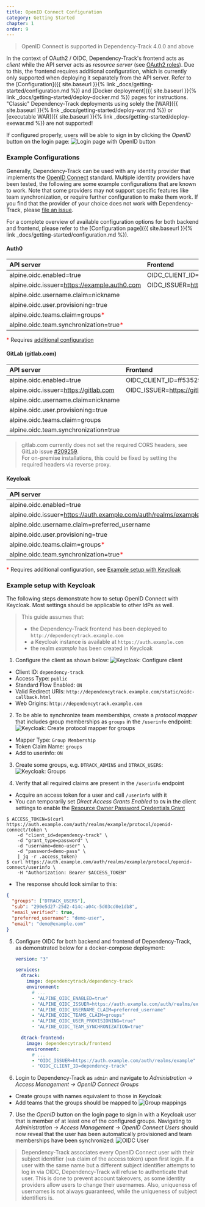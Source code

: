 ```yaml
---
title: OpenID Connect Configuration
category: Getting Started
chapter: 1
order: 9
---
```


> OpenID Connect is supported in Dependency-Track 4.0.0 and above

In the context of OAuth2 / OIDC, Dependency-Track's frontend acts as *client* while the API server acts as *resource server* (see [OAuth2 roles](https://tools.ietf.org/html/rfc6749#section-1.1)).
Due to this, the frontend requires additional configuration, which is currently only supported when deploying it separately from the API server.
Refer to the [Configuration]({{ site.baseurl }}{% link _docs/getting-started/configuration.md %}) and [Docker deployment]({{ site.baseurl }}{% link _docs/getting-started/deploy-docker.md %}) pages for instructions. "Classic" Dependency-Track deployments using solely the [WAR]({{ site.baseurl }}{% link _docs/getting-started/deploy-war.md %}) or [executable WAR]({{ site.baseurl }}{% link _docs/getting-started/deploy-exewar.md %}) are not supported!

If configured properly, users will be able to sign in by clicking the *OpenID* button on the login page:
![Login page with OpenID button](/images/screenshots/oidc-login-page.png)

### Example Configurations

Generally, Dependency-Track can be used with any identity provider that implements the [OpenID Connect](https://openid.net/connect/) standard.
Multiple identity providers have been tested, the following are some example configurations that are known to work. 
Note that some providers may not support specific features like team synchronization, or require further configuration to make them work.
If you find that the provider of your choice does not work with Dependency-Track, please [file an issue](https://github.com/DependencyTrack/dependency-track/issues).

For a complete overview of available configuration options for both backend and frontend, please refer to the [Configuration page]({{ site.baseurl }}{% link _docs/getting-started/configuration.md %}).

#### Auth0

| API server                                                               | Frontend                                        |
|:-------------------------------------------------------------------------|:------------------------------------------------|
| alpine.oidc.enabled=true                                                 | OIDC_CLIENT_ID=9XgMg7bP7QbD74TZnzZ9Jhk9KHq3RPCM |
| alpine.oidc.issuer=https://example.auth0.com                             | OIDC_ISSUER=https://example.auth0.com           |
| alpine.oidc.username.claim=nickname                                      |                                                 |
| alpine.oidc.user.provisioning=true                                       |                                                 |
| alpine.oidc.teams.claim=groups<span style="color:red">*</span>           |                                                 |
| alpine.oidc.team.synchronization=true<span style="color:red">*</span>    |                                                 |

<span style="color:red">*</span> Requires [additional configuration](https://auth0.com/docs/extensions/authorization-extension/use-rules-with-the-authorization-extension)

#### GitLab (gitlab.com)

| API server                               | Frontend                                                                        |
|:-----------------------------------------|:--------------------------------------------------------------------------------|
| alpine.oidc.enabled=true                 | OIDC_CLIENT_ID=ff53529a3806431e06b2930c07ab0275a9024a59873a0d5106dd67c4cd34e3be |
| alpine.oidc.issuer=https://gitlab.com    | OIDC_ISSUER=https://gitlab.com                                                  |
| alpine.oidc.username.claim=nickname      |                                                                                 |
| alpine.oidc.user.provisioning=true       |                                                                                 |
| alpine.oidc.teams.claim=groups           |                                                                                 |
| alpine.oidc.team.synchronization=true    |                                                                                 |

> gitlab.com currently does not set the required CORS headers, see GitLab issue [#209259](https://gitlab.com/gitlab-org/gitlab/-/issues/209259).  
> For on-premise installations, this could be fixed by setting the required headers via reverse proxy.  

#### Keycloak

| API server                                                               | Frontend                                                 |
|:-------------------------------------------------------------------------|:---------------------------------------------------------|
| alpine.oidc.enabled=true                                                 | OIDC_CLIENT_ID=dependency-track                          |
| alpine.oidc.issuer=https://auth.example.com/auth/realms/example          | OIDC_ISSUER=https://auth.example.com/auth/realms/example |
| alpine.oidc.username.claim=preferred_username                            |                                                          |
| alpine.oidc.user.provisioning=true                                       |                                                          |
| alpine.oidc.teams.claim=groups<span style="color:red">*</span>           |                                                          |
| alpine.oidc.team.synchronization=true<span style="color:red">*</span>    |                                                          |

<span style="color:red">*</span> Requires additional configuration, see [Example setup with Keycloak](#example-setup-with-keycloak)

### Example setup with Keycloak

The following steps demonstrate how to setup OpenID Connect with Keycloak. Most settings should be applicable to other IdPs as well.

> This guide assumes that: 
>   * the Dependency-Track frontend has been deployed to `http://dependencytrack.example.com`
>   * a Keycloak instance is available at `https://auth.example.com`
>   * the realm *example* has been created in Keycloak

1. Configure the client as shown below:
![Keycloak: Configure client](/images/screenshots/oidc-keycloak-client-settings.png)
  * Client ID: `dependency-track`
  * Access Type: `public`
  * Standard Flow Enabled: `ON`
  * Valid Redirect URIs: `http://dependencytrack.example.com/static/oidc-callback.html`
  * Web Origins: `http://dependencytrack.example.com`

2. To be able to synchronize team memberships, create a *protocol mapper* that includes group memberships as `groups` in
the `/userinfo` endpoint:
![Keycloak: Create protocol mapper for groups](/images/screenshots/oidc-keycloak-create-protocol-mapper.png) 
  * Mapper Type: `Group Membership`
  * Token Claim Name: `groups`
  * Add to userinfo: `ON`

3. Create some groups, e.g. `DTRACK_ADMINS` and `DTRACK_USERS`:
![Keycloak: Groups](/images/screenshots/oidc-keycloak-groups.png)

4. Verify that all required claims are present in the `/userinfo` endpoint
  * Acquire an access token for a user and call `/userinfo` with it
  * You can temporarily set *Direct Access Grants Enabled* to `ON` in the client settings to enable the [Resource Owner Password Credentials Grant](https://tools.ietf.org/html/rfc6749#section-4.3)
```
$ ACCESS_TOKEN=$(curl https://auth.example.com/auth/realms/example/protocol/openid-connect/token \
    -d "client_id=dependency-track" \
    -d "grant_type=password" \
    -d "username=demo-user" \
    -d "password=demo-pass" \
    | jq -r .access_token)
$ curl https://auth.example.com/auth/realms/example/protocol/openid-connect/userinfo \
    -H "Authorization: Bearer $ACCESS_TOKEN"
```
  * The response should look similar to this:
```json
{
  "groups": ["DTRACK_USERS"],
  "sub": "290e5d27-25d2-414c-a04c-5d03cd0e1db8",
  "email_verified": true,
  "preferred_username": "demo-user",
  "email": "demo@example.com"
}
```

5. Configure OIDC for both backend and frontend of Dependency-Track, as demonstrated below for a docker-compose deployment:

    ```yaml
    version: "3"

    services:
      dtrack:
        image: dependencytrack/dependency-track
        environment:
          # ...
          - "ALPINE_OIDC_ENABLED=true"
          - "ALPINE_OIDC_ISSUER=https://auth.example.com/auth/realms/example"
          - "ALPINE_OIDC_USERNAME_CLAIM=preferred_username"
          - "ALPINE_OIDC_TEAMS_CLAIM=groups"
          - "ALPINE_OIDC_USER_PROVISIONING=true"
          - "ALPINE_OIDC_TEAM_SYNCHRONIZATION=true"

      dtrack-frontend:
        image: dependencytrack/frontend
        environment:
          # ...
          - "OIDC_ISSUER=https://auth.example.com/auth/realms/example"
          - "OIDC_CLIENT_ID=dependency-track"
    ```

6. Login to Dependency-Track as `admin` and navigate to *Administration -> Access Management -> OpenID Connect Groups*
  * Create groups with names equivalent to those in Keycloak
  * Add teams that the groups should be mapped to
![Group mappings](/images/screenshots/oidc-groups.png)

7. Use the *OpenID* button on the login page to sign in with a Keycloak user that is member of at least one of the configured groups. Navigating to *Administration -> Access Management -> OpenID Connect Users* should now reveal that the user has been automatically provisioned and team memberships have been synchronized:
![OIDC User](/images/screenshots/oidc-user.png)

> Dependency-Track associates every OpenID Connect user with their subject identifier (`sub` claim of the access token) upon first login.
> If a user with the same name but a different subject identifier attempts to log in via OIDC, Dependency-Track will refuse to authenticate that user. This is done to prevent account takeovers, as some identity providers allow users to change their usernames. Also, uniqueness of usernames is not always guaranteed, while the uniqueness of subject identifiers is.
